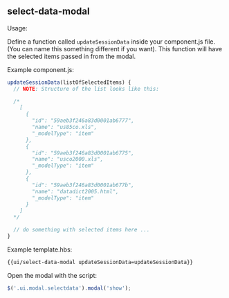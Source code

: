 ## select-data-modal

Usage:

Define a function called `updateSessionData` inside your component.js file. (You can name this something different if you want). This function will have the selected items passed in from the modal. 

Example component.js:

```js
updateSessionData(listOfSelectedItems) {
  // NOTE: Structure of the list looks like this:

  /*
    [
      {
        "id": "59aeb3f246a83d0001ab6777",
        "name": "us85co.xls",
        "_modelType": "item"
      },
      {
        "id": "59aeb3f246a83d0001ab6775",
        "name": "usco2000.xls",
        "_modelType": "item"
      },
      {
        "id": "59aeb3f246a83d0001ab677b",
        "name": "datadict2005.html",
        "_modelType": "item"
      }
    ]
  */

  // do something with selected items here ...
}
```

Example template.hbs:

```html
{{ui/select-data-modal updateSessionData=updateSessionData}}
```

Open the modal with the script:

```js
$('.ui.modal.selectdata').modal('show');
```